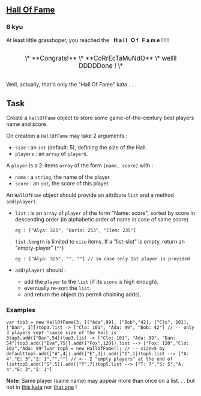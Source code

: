 <h2><a href=https://www.codewars.com/kata/59879e52704c4f96540000c1/train/javascript target="_blank">Hall Of Fame</a></h2><h3>6 kyu</h3><p>At least little grasshoper, you reached the &nbsp; <strong>H a l l &nbsp; O f &nbsp; F a m e</strong> ! ! !</p><div style="text-align:center;font-size:larger;padding:1em">\* **Congrats!** \*  **CoRrEcTaMuNdO** \*  wellll DDDDDone ! \*</div><p>Well, actually, that's only the "Hall Of Fame" kata . . .</p><h2 id="task">Task</h2><p>Create a <code>HallOfFame</code> object to store some game-of-the-century best players name and score.</p><p>On creation a <code>HallOfFame</code> may take 2 arguments :</p><ul><li><code>size</code> : an <code>int</code> (default: 5), defining the size of the Hall.</li><li><code>players</code> : an <code>array</code> of <code>player</code>s.</li></ul><p>A <code>player</code> is a 2-items <code>array</code> of the form <code>[name, score]</code> with :</p><ul><li><code>name</code>  : a <code>string</code>, the name of the player.</li><li><code>score</code> : an <code>int</code>, the score of this player.</li></ul><p>An <code>HallOfFame</code> object should provide an attribute <code>list</code> and a method <code>add(player)</code>.</p><ul><li><p><code>list</code> : is an <code>array</code> of <code>player</code> of the form "Name: score", sorted by score in descending order (in alphabetic order of name in case of same score).</p><pre><code>eg : ["Alya: 325", "Boris: 253", "Clem: 235"]</code></pre><p><code>list.length</code> is limited to <code>size</code> items. If a "list-slot" is empty, return an "empty-player" (<code>""</code>)</p><pre><code>eg : ["Alya: 325", "", ""] // in case only 1st player is provided</code></pre></li><li><p><code>add(player)</code>  should :</p><ul><li>add the <code>player</code> to the <code>list</code> (if its <code>score</code> is high enough).</li><li>eventually re-sort the <code>list</code>.</li><li>and return the object (to permit chaining adds).</li></ul></li></ul><h3 id="examples">Examples</h3><pre><code class="language-javascript"><span class="cm-keyword">var</span> <span class="cm-def">top3</span> <span class="cm-operator">=</span> <span class="cm-keyword">new</span> <span class="cm-variable">HallOfFame</span>(<span class="cm-number">3</span>, [[<span class="cm-string">"Ada"</span>,<span class="cm-number">99</span>], [<span class="cm-string">"Bob"</span>,<span class="cm-string">"42], ["</span><span class="cm-variable">Clo</span><span class="cm-string">", 101], ["</span><span class="cm-variable">Dan</span><span class="cm-string">", 3]])</span><span class="cm-variable">top3</span>.<span class="cm-variable">list</span> <span class="cm-operator">-</span><span class="cm-operator">&gt;</span> [<span class="cm-string">"Clo: 101"</span>, <span class="cm-string">"Ada: 99"</span>, <span class="cm-string">"Bob: 42"</span>] <span class="cm-comment">// -- only 3 players kept 'cause size of the Hall is 3</span><span class="cm-variable">top3</span>.<span class="cm-variable">add</span>([<span class="cm-string">"Dan"</span>,<span class="cm-number">54</span>])<span class="cm-variable">top3</span>.<span class="cm-property">list</span> <span class="cm-operator">-</span><span class="cm-operator">&gt;</span> [<span class="cm-string">"Clo: 101"</span>, <span class="cm-string">"Ada: 99"</span>, <span class="cm-string">"Dan: 54"</span>]<span class="cm-variable">top3</span>.<span class="cm-property">add</span>([<span class="cm-string">"Eva"</span>,<span class="cm-number">75</span>]).<span class="cm-property">add</span>([<span class="cm-string">"Fox"</span>,<span class="cm-number">120</span>]).<span class="cm-property">list</span> <span class="cm-operator">--&gt;</span> [<span class="cm-string">"Fox: 120"</span>,<span class="cm-string">"Clo: 101"</span>,<span class="cm-string">"Ada: 99"</span>]<span class="cm-keyword">var</span> <span class="cm-def">top5</span> <span class="cm-operator">=</span> <span class="cm-keyword">new</span> <span class="cm-variable">HallOfFame</span>(); <span class="cm-comment">// -- size=5 by default</span><span class="cm-variable">top5</span>.<span class="cm-property">add</span>([<span class="cm-string">"A"</span>,<span class="cm-number">4</span>]).<span class="cm-property">add</span>([<span class="cm-string">"E"</span>,<span class="cm-number">3</span>]).<span class="cm-property">add</span>([<span class="cm-string">"I"</span>,<span class="cm-number">1</span>])<span class="cm-variable">top5</span>.<span class="cm-property">list</span> <span class="cm-operator">--&gt;</span> [<span class="cm-string">"A: 4"</span>,<span class="cm-string">"E: 3"</span>,<span class="cm-string">"I: 1"</span>,<span class="cm-string">""</span>,<span class="cm-string">""</span>] <span class="cm-comment">// &lt;-- 2 "empty players" at the end of list</span><span class="cm-variable">top5</span>.<span class="cm-property">add</span>([<span class="cm-string">"S"</span>,<span class="cm-number">5</span>]).<span class="cm-property">add</span>([<span class="cm-string">"T"</span>,<span class="cm-number">7</span>])<span class="cm-variable">top5</span>.<span class="cm-property">list</span> <span class="cm-operator">--&gt;</span> [<span class="cm-string">"T: 7"</span>,<span class="cm-string">"S: 5"</span>,<span class="cm-string">"A: 4"</span>,<span class="cm-string">"E: 3"</span>,<span class="cm-string">"I: 1"</span>]</code></pre><p><strong>Note</strong>: Same player (same name) may appear more than once on a list. . . but not in <a href="https://www.codewars.com/kata/598a48baae35d17bc500001d" data-turbolinks="false" target="_blank">this kata</a> nor <a href="https://www.codewars.com/kata/whole-of-names/javascript" data-turbolinks="false" target="_blank">that one</a> !</p>